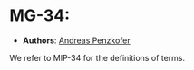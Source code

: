 # MG-34: 
- **Authors**: [Andreas Penzkofer](mailto:andreas.penzkofer@movementlabs.xyz)

We refer to MIP-34 for the definitions of terms.
